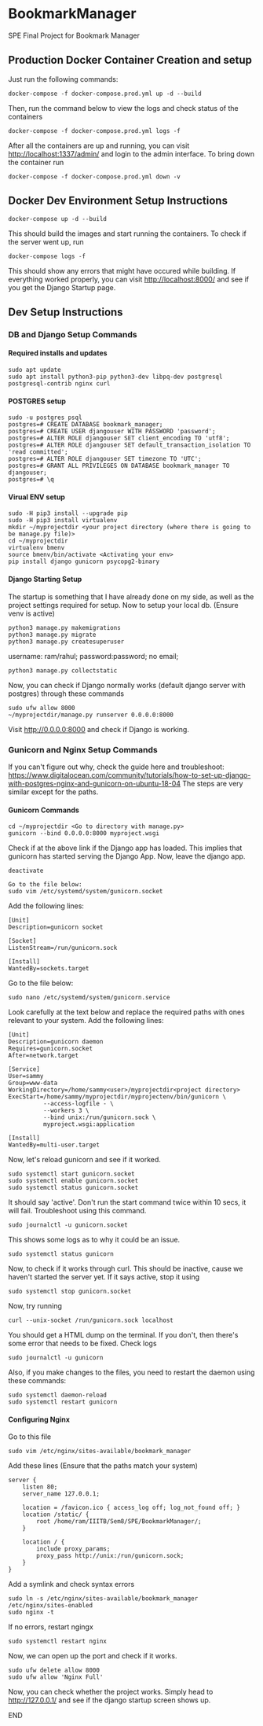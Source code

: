 # BookmarkManager

SPE Final Project for Bookmark Manager

## Production Docker Container Creation and setup

Just run the following commands:

```shell
docker-compose -f docker-compose.prod.yml up -d --build
```

Then, run the command below to view the logs and check status of the containers

```shell
docker-compose -f docker-compose.prod.yml logs -f
```

After all the containers are up and running, you can visit <http://localhost:1337/admin/> and login to the admin interface. To bring down the container run

```shell
docker-compose -f docker-compose.prod.yml down -v
```

## Docker Dev Environment Setup Instructions

```shell
docker-compose up -d --build
```

This should build the images and start running the containers.
To check if the server went up, run

```shell
docker-compose logs -f
```

This should show any errors that might have occured while building.
If everything worked properly, you can visit <http://localhost:8000/> and see if you get the Django Startup page.

## Dev Setup Instructions

### DB and Django Setup Commands

#### Required installs and updates

```shell
sudo apt update
sudo apt install python3-pip python3-dev libpq-dev postgresql postgresql-contrib nginx curl
```

#### POSTGRES setup

```shell
sudo -u postgres psql
postgres=# CREATE DATABASE bookmark_manager;
postgres=# CREATE USER djangouser WITH PASSWORD 'password';
postgres=# ALTER ROLE djangouser SET client_encoding TO 'utf8';
postgres=# ALTER ROLE djangouser SET default_transaction_isolation TO 'read committed';
postgres=# ALTER ROLE djangouser SET timezone TO 'UTC';
postgres=# GRANT ALL PRIVILEGES ON DATABASE bookmark_manager TO djangouser;
postgres=# \q
```

#### Virual ENV setup

```shell
sudo -H pip3 install --upgrade pip
sudo -H pip3 install virtualenv
mkdir ~/myprojectdir <your project directory (where there is going to be manage.py file)>
cd ~/myprojectdir
virtualenv bmenv
source bmenv/bin/activate <Activating your env>
pip install django gunicorn psycopg2-binary
```

#### Django Starting Setup

The startup is something that I have already done on my side, as well as the project settings required for setup.
Now to setup your local db. (Ensure venv is active)

```shell
python3 manage.py makemigrations
python3 manage.py migrate
python3 manage.py createsuperuser
```

username: ram/rahul; password:password; no email;

```shell
python3 manage.py collectstatic
```

Now, you can check if Django normally works (default django server with postgres) through these commands

```shell
sudo ufw allow 8000
~/myprojectdir/manage.py runserver 0.0.0.0:8000
```

Visit <http://0.0.0.0:8000> and check if Django is working.

### Gunicorn and Nginx Setup Commands

If you can't figure out why, check the guide here and troubleshoot: <https://www.digitalocean.com/community/tutorials/how-to-set-up-django-with-postgres-nginx-and-gunicorn-on-ubuntu-18-04>
The steps are very similar except for the paths.

#### Gunicorn Commands

```shell
cd ~/myprojectdir <Go to directory with manage.py>
gunicorn --bind 0.0.0.0:8000 myproject.wsgi
```

Check if at the above link if the Django app has loaded. This implies that gunicorn has started serving the Django App.
Now, leave the django app.

```shell
deactivate
```

```shell
Go to the file below:
sudo vim /etc/systemd/system/gunicorn.socket
```

Add the following lines:

```text
[Unit]
Description=gunicorn socket

[Socket]
ListenStream=/run/gunicorn.sock

[Install]
WantedBy=sockets.target
```

Go to the file below:

```shell
sudo nano /etc/systemd/system/gunicorn.service
```

Look carefully at the text below and replace the required paths with ones relevant to your system.
Add the following lines:

```text
[Unit]
Description=gunicorn daemon
Requires=gunicorn.socket
After=network.target

[Service]
User=sammy
Group=www-data
WorkingDirectory=/home/sammy<user>/myprojectdir<project directory>
ExecStart=/home/sammy/myprojectdir/myprojectenv/bin/gunicorn \
          --access-logfile - \
          --workers 3 \
          --bind unix:/run/gunicorn.sock \
          myproject.wsgi:application

[Install]
WantedBy=multi-user.target
```

Now, let's reload gunicorn and see if it worked.

```shell
sudo systemctl start gunicorn.socket
sudo systemctl enable gunicorn.socket
sudo systemctl status gunicorn.socket
```

It should say 'active'. Don't run the start command twice within 10 secs, it will fail.
Troubleshoot using this command.

```shell
sudo journalctl -u gunicorn.socket
```

This shows some logs as to why it could be an issue.

```shell
sudo systemctl status gunicorn
```

Now, to check if it works through curl.
This should be inactive, cause we haven't started the server yet. If it says active, stop it using

```shell
sudo systemctl stop gunicorn.socket
```

Now, try running

```shell
curl --unix-socket /run/gunicorn.sock localhost
```

You should get a HTML dump on the terminal. If you don't, then there's some error that needs to be fixed.
Check logs

```shell
sudo journalctl -u gunicorn
```

Also, if you make changes to the files, you need to restart the daemon using these commands:

```shell
sudo systemctl daemon-reload
sudo systemctl restart gunicorn
```

#### Configuring Nginx

Go to this file

```shell
sudo vim /etc/nginx/sites-available/bookmark_manager
```

Add these lines (Ensure that the paths match your system)

```text
server {
    listen 80;
    server_name 127.0.0.1;

    location = /favicon.ico { access_log off; log_not_found off; }
    location /static/ {
        root /home/ram/IIITB/Sem8/SPE/BookmarkManager/;
    }

    location / {
        include proxy_params;
        proxy_pass http://unix:/run/gunicorn.sock;
    }
}
```

Add a symlink and check syntax errors

```shell
sudo ln -s /etc/nginx/sites-available/bookmark_manager /etc/nginx/sites-enabled
sudo nginx -t
```

If no errors, restart ngingx

```shell
sudo systemctl restart nginx
```

Now, we can open up the port and check if it works.

```shell
sudo ufw delete allow 8000
sudo ufw allow 'Nginx Full'
```

Now, you can check whether the project works. Simply head to <http://127.0.0.1/> and see if the django startup screen shows up.

END
